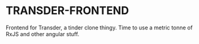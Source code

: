 # TRANSDER-FRONTEND
Frontend for Transder, a tinder clone thingy. Time to use a metric tonne of RxJS and other angular stuff. 
